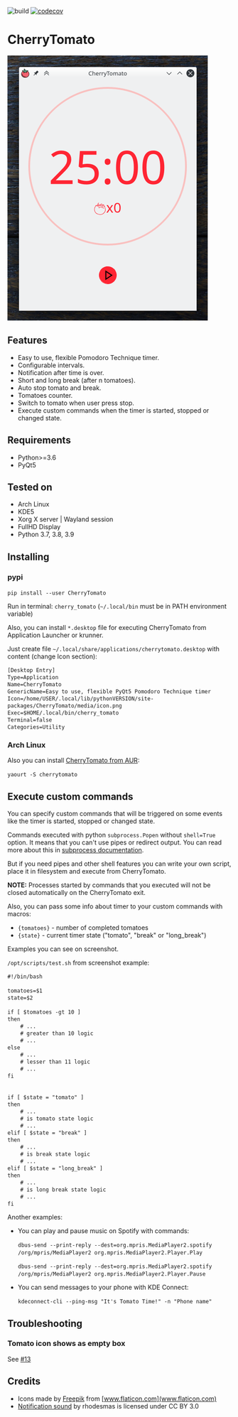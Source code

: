 ![build](https://github.com/yakimka/CherryTomato/workflows/build/badge.svg)
[![codecov](https://codecov.io/gh/yakimka/CherryTomato/branch/master/graph/badge.svg)](https://codecov.io/gh/yakimka/CherryTomato)

# CherryTomato

![Screenshot](https://github.com/yakimka/CherryTomato/raw/master/assets/screenshot.png)

## Features

* Easy to use, flexible Pomodoro Technique timer.
* Configurable intervals.
* Notification after time is over.
* Short and long break (after n tomatoes).
* Auto stop tomato and break.
* Tomatoes counter.
* Switch to tomato when user press stop.
* Execute custom commands when the timer is started, stopped or changed state.

## Requirements

* Python>=3.6
* PyQt5

## Tested on

* Arch Linux
* KDE5
* Xorg X server | Wayland session
* FullHD Display
* Python 3.7, 3.8, 3.9

## Installing

### pypi

`pip install --user CherryTomato`

Run in terminal: `cherry_tomato` (`~/.local/bin` must be in PATH environment variable)

Also, you can install `*.desktop` file for executing CherryTomato from Application Launcher or krunner.

Just create file `~/.local/share/applications/cherrytomato.desktop` with content (change Icon section):

```
[Desktop Entry]
Type=Application
Name=CherryTomato
GenericName=Easy to use, flexible PyQt5 Pomodoro Technique timer
Icon=/home/USER/.local/lib/pythonVERSION/site-packages/CherryTomato/media/icon.png
Exec=$HOME/.local/bin/cherry_tomato
Terminal=false
Categories=Utility
```

### Arch Linux

Also you can install [CherryTomato from AUR](https://aur.archlinux.org/packages/cherrytomato):

`yaourt -S cherrytomato`

## Execute custom commands

You can specify custom commands that will be triggered on some events like the timer is started, stopped or changed state.

Commands executed with python `subprocess.Popen` without `shell=True` option. It means that you can't use pipes or redirect output. You can read more about this in [subprocess documentation](https://docs.python.org/3/library/subprocess.html#subprocess.Popen).

But if you need pipes and other shell features you can write your own script, place it in filesystem and execute from CherryTomato.

**NOTE:** Processes started by commands that you executed will not be closed automatically on the CherryTomato exit.
 
Also, you can pass some info about timer to your custom commands with macros:

* `{tomatoes}` - number of completed tomatoes
* `{state}` - current timer state ("tomato", "break" or "long_break")

Examples you can see on screenshot.

`/opt/scripts/test.sh` from screenshot example:

```shell script
#!/bin/bash

tomatoes=$1
state=$2

if [ $tomatoes -gt 10 ]
then
    # ...
    # greater than 10 logic
    # ...
else
    # ...
    # lesser than 11 logic
    # ...
fi


if [ $state = "tomato" ]
then
    # ...
    # is tomato state logic
    # ...
elif [ $state = "break" ]
then
    # ...
    # is break state logic
    # ...
elif [ $state = "long_break" ]
then
    # ...
    # is long break state logic
    # ...
fi
```

Another examples:

- You can play and pause music on Spotify with commands:

    `dbus-send --print-reply --dest=org.mpris.MediaPlayer2.spotify /org/mpris/MediaPlayer2 org.mpris.MediaPlayer2.Player.Play`
    
    `dbus-send --print-reply --dest=org.mpris.MediaPlayer2.spotify /org/mpris/MediaPlayer2 org.mpris.MediaPlayer2.Player.Pause`

- You can send messages to your phone with KDE Connect:
    
    `kdeconnect-cli --ping-msg "It's Tomato Time!" -n "Phone name"`

## Troubleshooting

### Tomato icon shows as empty box

See [#13](https://github.com/yakimka/CherryTomato/issues/13)

## Credits

* Icons made by [Freepik](https://www.flaticon.com/authors/freepik) from [www.flaticon.com](www.flaticon.com)
* [Notification sound](https://freesound.org/people/rhodesmas/sounds/342755/) by rhodesmas is licensed under CC BY 3.0  
